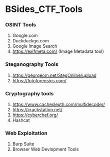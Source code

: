 # BSides_CTF_Tools


### OSINT Tools
1. Google.com
2. Duckduckgo.com
3. Google Image Search
4. https://exifmeta.com/ (Image Metadata tool)


### Steganography Tools
1. https://georgeom.net/StegOnline/upload
2. https://fotoforensics.com/


### Cryptography tools
1. https://www.cachesleuth.com/multidecoder/
2. https://crackstation.net/
3. https://cyberchef.org/
4. Hashcat


### Web Exploitation
1. Burp Suite
2. Browser Web Devlopment Tools
